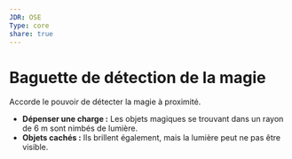 ```yaml
---
JDR: OSE
Type: core
share: true
---
```

# Baguette de détection de la magie

Accorde le pouvoir de détecter la magie à proximité.

- **Dépenser une charge :** Les objets magiques se trouvant dans un rayon de 6 m sont nimbés de lumière.
- **Objets cachés :** Ils brillent également, mais la lumière peut ne pas être visible.